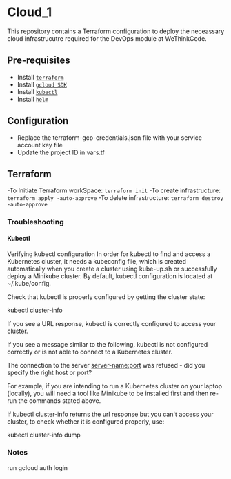 # Cloud_1

This repository contains a Terraform configuration to deploy the neceassary cloud infrastrucutre required for the DevOps module at WeThinkCode.

## Pre-requisites

- Install [`terraform`](https://learn.hashicorp.com/tutorials/terraform/install-cli)
- Install [`gcloud SDK`](https://cloud.google.com/sdk/docs/install)
- Install [`kubectl`](https://kubernetes.io/docs/tasks/tools/install-kubectl/)
- Install [`helm`](https://helm.sh/)


## Configuration

- Replace the terraform-gcp-credentials.json file with your service account key file
- Update the project ID in vars.tf

## Terraform
-To Initiate Terraform workSpace: `terraform init`
-To create infrastructure: `terraform apply -auto-approve`
-To delete infrastructure: `terraform destroy -auto-approve`


### Troubleshooting
#### Kubectl
Verifying kubectl configuration
In order for kubectl to find and access a Kubernetes cluster, it needs a kubeconfig file, which is created automatically when you create a cluster using kube-up.sh or successfully deploy a Minikube cluster. By default, kubectl configuration is located at ~/.kube/config.

Check that kubectl is properly configured by getting the cluster state:

kubectl cluster-info

If you see a URL response, kubectl is correctly configured to access your cluster.

If you see a message similar to the following, kubectl is not configured correctly or is not able to connect to a Kubernetes cluster.

The connection to the server <server-name:port> was refused - did you specify the right host or port?

For example, if you are intending to run a Kubernetes cluster on your laptop (locally), you will need a tool like Minikube to be installed first and then re-run the commands stated above.

If kubectl cluster-info returns the url response but you can't access your cluster, to check whether it is configured properly, use:

kubectl cluster-info dump


### Notes

run gcloud auth login

